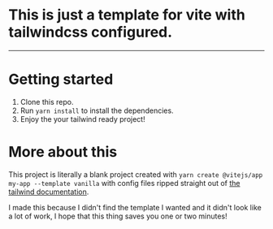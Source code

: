 # This is just a template for vite with tailwindcss configured.

---

# Getting started

1. Clone this repo.
2. Run `yarn install` to install the dependencies.
3. Enjoy the your tailwind ready project!

# More about this

This project is literally a blank project created with `yarn create @vitejs/app my-app --template vanilla` with config files ripped straight out of [the tailwind documentation](https://tailwindcss.com/docs/installation). 

I made this because I didn't find the template I wanted and it didn't look like a lot of work, I hope that this thing saves you one or two minutes!
